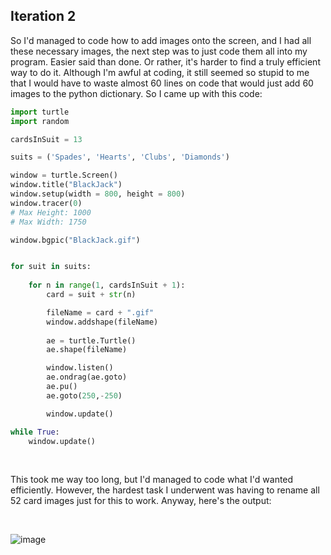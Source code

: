 ## Iteration 2

So I'd managed to code how to add images onto the screen, and I had all these necessary images, the next step was to just code them all into my program. Easier said than done. Or rather, it's harder to find a truly efficient way to do it. Although I'm awful at coding, it still seemed so stupid to me that I would have to waste almost 60 lines on code that would just add 60 images to the python dictionary. So I came up with this code:

```python
import turtle
import random

cardsInSuit = 13

suits = ('Spades', 'Hearts', 'Clubs', 'Diamonds')

window = turtle.Screen()
window.title("BlackJack")
window.setup(width = 800, height = 800)
window.tracer(0)
# Max Height: 1000
# Max Width: 1750

window.bgpic("BlackJack.gif")


for suit in suits:
    
    for n in range(1, cardsInSuit + 1):
        card = suit + str(n)

        fileName = card + ".gif"
        window.addshape(fileName)
        
        ae = turtle.Turtle()
        ae.shape(fileName)

        window.listen()
        ae.ondrag(ae.goto)
        ae.pu()
        ae.goto(250,-250)

        window.update()

while True:
    window.update()
```

<br>

This took me way too long, but I'd managed to code what I'd wanted efficiently. However, the hardest task I underwent was having to rename all 52 card images just for this to work. Anyway, here's the output:

<br>

![image](https://user-images.githubusercontent.com/90699946/151679246-09be05ea-e304-417d-a685-2174dd646a39.png)
